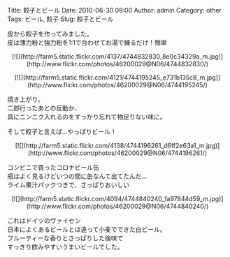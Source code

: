 Title: 餃子とビール
Date: 2010-06-30 09:00
Author: admin
Category: other
Tags: ビール, 餃子
Slug: 餃子とビール

皮から餃子を作ってみました。  
皮は薄力粉と強力粉を1:1で合わせてお湯で練るだけ！簡単

<p>
<center>
[![](http://farm5.static.flickr.com/4137/4744832830_8e0c34329a_m.jpg)](http://www.flickr.com/photos/46200029@N06/4744832830/)

</center>
</p>
<p>
<center>
[![](http://farm5.static.flickr.com/4121/4744195245_e731b135c8_m.jpg)](http://www.flickr.com/photos/46200029@N06/4744195245/)

</center>
  
焼き上がり。  
二郎行ったあとの反動か、  
具にニンニク入れるのをすっかり忘れて物足りない味に。

</p>
そして餃子と言えば…やっぱりビール！

<p>
<center>
[![](http://farm5.static.flickr.com/4138/4744196261_d6ff2e63a1_m.jpg)](http://www.flickr.com/photos/46200029@N06/4744196261/)

</center>
  
コンビニで買ったコロナビール缶  
瓶はよく見るけどいつの間に缶なんて出てたんだ…  
ライム果汁パックつきで、さっぱりおいしい

</p>
<p>
<center>
[![](http://farm5.static.flickr.com/4094/4744840240_fa97844d59_m.jpg)](http://www.flickr.com/photos/46200029@N06/4744840240/)

</center>
  
これはドイツのヴァイセン  
日本によくあるビールとは違って小麦でできた白ビール。  
フルーティーな香りとさっぱりした後味で  
すっきり飲みやすいうまいビールでした。

</p>

